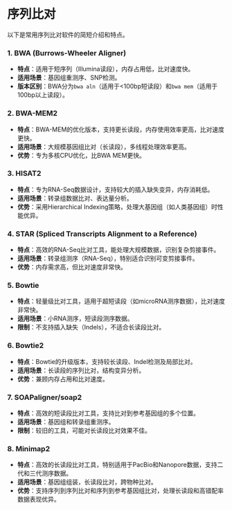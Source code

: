 # 序列比对

以下是常用序列比对软件的简短介绍和特点。

### 1. BWA (Burrows-Wheeler Aligner)

- **特点**：适用于短序列（Illumina读段），内存占用低，比对速度快。
- **适用场景**：基因组重测序、SNP检测。
- **版本区别**：BWA分为`bwa aln`（适用于<100bp短读段）和`bwa mem`（适用于100bp以上读段）。

### 2. **BWA-MEM2**

- **特点**：BWA-MEM的优化版本，支持更长读段，内存使用效率更高，比对速度更快。
- **适用场景**：大规模基因组比对（长读段），多线程处理效率更高。
- **优势**：专为多核CPU优化，比BWA MEM更快。

### 3. **HISAT2**

- **特点**：专为RNA-Seq数据设计，支持较大的插入缺失变异，内存消耗低。
- **适用场景**：转录组数据比对、表达量分析。
- **优势**：采用Hierarchical Indexing策略，处理大基因组（如人类基因组）时性能优异。

### 4. **STAR (Spliced Transcripts Alignment to a Reference)**

- **特点**：高效的RNA-Seq比对工具，能处理大规模数据，识别复杂剪接事件。
- **适用场景**：转录组测序（RNA-Seq），特别适合识别可变剪接事件。
- **优势**：内存需求高，但比对速度非常快。

### 5. **Bowtie**

- **特点**：轻量级比对工具，适用于超短读段（如microRNA测序数据），比对速度非常快。
- **适用场景**：小RNA测序，短读段测序数据。
- **限制**：不支持插入缺失（Indels），不适合长读段比对。

### 6. **Bowtie2**

- **特点**：Bowtie的升级版本，支持较长读段、Indel检测及局部比对。
- **适用场景**：长读段的序列比对，结构变异分析。
- **优势**：兼顾内存占用和比对速度。

### 7. **SOAPaligner/soap2**

- **特点**：高效的短读段比对工具，支持比对到参考基因组的多个位置。
- **适用场景**：基因组和转录组重测序。
- **限制**：较旧的工具，可能对长读段比对效果不佳。

### 8. **Minimap2**

- **特点**：高效的长读段比对工具，特别适用于PacBio和Nanopore数据，支持二代和三代测序数据。
- **适用场景**：基因组组装，长读段比对，跨物种比对。
- **优势**：支持序列到序列比对和序列到参考基因组比对，处理长读段和高错配率数据表现优异。